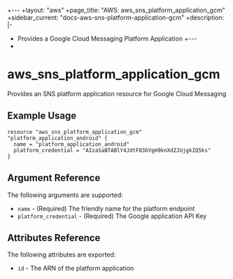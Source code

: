 +---
 +layout: "aws"
 +page_title: "AWS: aws_sns_platform_application_gcm"
 +sidebar_current: "docs-aws-sns-platform-application-gcm"
 +description: |-
 +  Provides a Google Cloud Messaging Platform Application
 +---
 +

# aws\_sns\_platform\_application\_gcm

Provides an SNS platform application resource for Google Cloud Messaging

## Example Usage

```
resource "aws_sns_platform_application_gcm" "platform_application_android" {
  name = "platform_application_android"
  platform_credential = "AIzaSaBTABlY4JdtF03bYgH9knXdZJUjgkIQ5ks"
}

```

## Argument Reference

The following arguments are supported:

* `name` - (Required) The friendly name for the platform endpoint
* `platform_credential` - (Required) The Google application API Key

## Attributes Reference

The following attributes are exported:

* `id` - The ARN of the platform application

